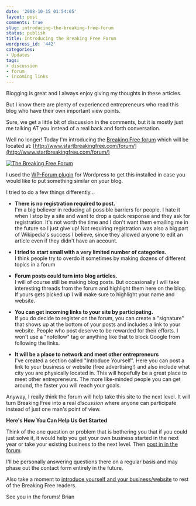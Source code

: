 ```yaml
---
date: '2008-10-15 01:54:05'
layout: post
comments: true
slug: introducing-the-breaking-free-forum
status: publish
title: Introducing the Breaking Free Forum
wordpress_id: '442'
categories:
- Updates
tags:
- discussion
- forum
- incoming links
---
```


Blogging is great and I always enjoy giving my thoughts in these articles.

But I know there are plenty of experienced entrepreneurs who read this blog who have their own important view points.

Sure, we get a little bit of discussion in the comments, but it is mostly just me talking AT you instead of a real back and forth conversation.

Well no longer!  Today I'm introducing the [Breaking Free forum](http://www.startbreakingfree.com/forum/) which will be located at:  [http://www.startbreakingfree.com/forum/](http://www.startbreakingfree.com/forum/)

[![The Breaking Free Forum](http://s3.amazonaws.com/oldbloguploads/2008/10/forum1.png)](http://s3.amazonaws.com/oldbloguploads/2008/10/forum1.png)

I used the [WP-Forum plugin](http://www.fahlstad.se/wp-plugins/wp-forum/) for Wordpress to get this installed in case you would like to put something similar on your blog.

I tried to do a few things differently...



	
  * **There is no registration required to post.**  
I'm a big believer in reducing all possible barriers for people.  I hate it when I stop by a site and want to drop a quick response and they ask for registration.  It's not worth the time and I don't want them emailing me in the future so I just give up!  Not requiring registration was also a big part of Wikipedia's success I believe, since they allowed anyone to edit an article even if they didn't have an account.

	
  * **I tried to start small with a very limited number of categories.**  
I think people try to overdo it sometimes by making dozens of different topics in a forum

	
  * **Forum posts could turn into blog articles.**  
I will of course still be making blog posts.  But occasionally I will take interesting threads from the forum and highlight them here on the blog.  If yours gets picked up I will make sure to highlight your name and website.

	
  * **You can get incoming links to your site by participating.**  
If you do decide to register on the forum, you can create a "signature" that shows up at the bottom of your posts and includes a link to your website.  People who post deserve to be rewarded for their efforts.  I won't use a "nofollow" tag or anything like that to block Google from following the links.

	
  * **It will be a place to network and meet other entrepreneurs**  
I've created a section called "Introduce Yourself".  Here you can post a link to your business or website (free advertising!) and also include what city you are physically located in.  This will hopefully be a great place to meet other entrepreneurs.  The more like-minded people you can get around, the faster you will reach your goals.




Anyway, I really think the forum will help take this site to the next level.  It will turn Breaking Free into a real _discussion_ where anyone can participate instead of just one man's point of view.

**Here's How You Can Help Us Get Started**

Think of the one question or problem that is bothering you that if you could just solve it, it would help you get your own business started in the next year or take your existing business to the next level.  Then [post in in the forum](http://www.startbreakingfree.com/forum/).

I'll be personally answering questions there on a regular basis and may phase out the contact form entirely in the future.

Also take a moment to [introduce yourself and your business/website](http://www.startbreakingfree.com/forum/) to rest of the Breaking Free readers.

See you in the forums!
Brian
